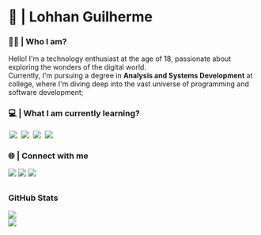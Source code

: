 # 🚀 | Lohhan Guilherme

### 🙋‍♂️ | Who I am?

Hello! I'm a technology enthusiast at the age of 18, passionate about exploring the wonders of the digital world. <br>
Currently, I'm pursuing a degree in **Analysis and Systems Development** at college, where I'm diving deep into the vast universe of programming and software development;

### 💻 | What I am currently learning?

<div style="display: inline_block">
  <img align="center" style="padding: 2px" src="https://img.shields.io/badge/HTML5-000?style=for-the-badge&logo=html5&logoColor=purple"/>
  <img align="center" style="padding: 2px" src="https://img.shields.io/badge/CSS3-000?style=for-the-badge&logo=css3&logoColor=purple" />
  <img align="center" style="padding: 2px" src="https://img.shields.io/badge/javascript-000.svg?style=for-the-badge&logo=javascript&logoColor=purple"/>
  <img align="center" style="padding: 2px" src="https://img.shields.io/badge/java-000.svg?style=for-the-badge&logo=openjdk&logoColor=purple"/>
</div>

### 🌐 | Connect with me

<div> 
  <a href="https://instagram.com/_lohhan" target="_blank"><img src="https://img.shields.io/badge/-Instagram-000?style=for-the-badge&logo=instagram&logoColor=purple" target="_blank"></a>
  <a href="https://www.linkedin.com/in/lohhan-guilherme" target="_blank"><img src="https://img.shields.io/badge/LinkedIn-000?style=for-the-badge&logo=linkedin&logoColor=purple" target="_blank"></a>
  <a href = "mailto:lohhang05@gmail.com"><img src="https://img.shields.io/badge/-Gmail-000?style=for-the-badge&logo=gmail&logoColor=purple" target="_blank"></a>  
</div>
  
##

### GitHub Stats 

<div>
  <a href="https://github.com/lohhan"></a>
  <img heigth="180cm" src="https://github-readme-stats.vercel.app/api?username=lohhan&show_icons=true&hide=contribs,prs&cache_seconds=86400&theme=midnight-purple"/>

  <br> 
  
  <img heigth="180cm" src="https://github-readme-stats.vercel.app/api/top-langs/?username=lohhan&layout=compact&theme=midnight-purple"/>
  
</div>
